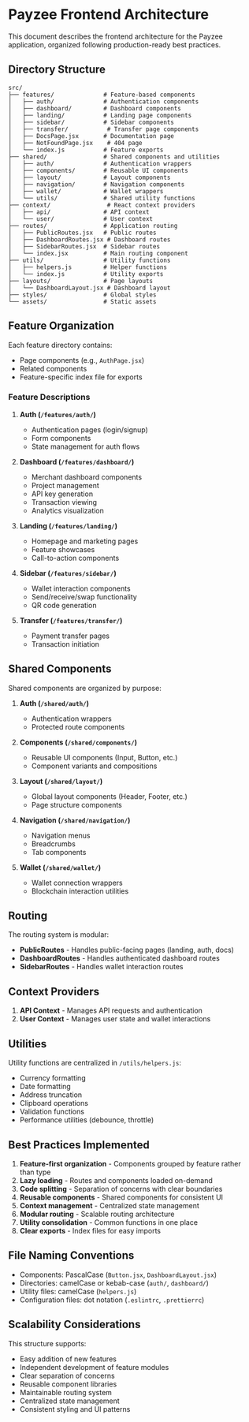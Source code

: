 # Payzee Frontend Architecture

This document describes the frontend architecture for the Payzee application, organized following production-ready best practices.

## Directory Structure

```
src/
├── features/              # Feature-based components
│   ├── auth/              # Authentication components
│   ├── dashboard/         # Dashboard components
│   ├── landing/           # Landing page components
│   ├── sidebar/           # Sidebar components
│   ├── transfer/           # Transfer page components
│   ├── DocsPage.jsx       # Documentation page
│   ├── NotFoundPage.jsx    # 404 page
│   └── index.js           # Feature exports
├── shared/                # Shared components and utilities
│   ├── auth/              # Authentication wrappers
│   ├── components/        # Reusable UI components
│   ├── layout/            # Layout components
│   ├── navigation/        # Navigation components
│   ├── wallet/            # Wallet wrappers
│   └── utils/             # Shared utility functions
├── context/                # React context providers
│   ├── api/               # API context
│   └── user/              # User context
├── routes/                # Application routing
│   ├── PublicRoutes.jsx   # Public routes
│   ├── DashboardRoutes.jsx # Dashboard routes
│   ├── SidebarRoutes.jsx  # Sidebar routes
│   └── index.jsx          # Main routing component
├── utils/                 # Utility functions
│   ├── helpers.js         # Helper functions
│   └── index.js           # Utility exports
├── layouts/               # Page layouts
│   └── DashboardLayout.jsx # Dashboard layout
├── styles/                # Global styles
└── assets/                # Static assets
```

## Feature Organization

Each feature directory contains:

- Page components (e.g., `AuthPage.jsx`)
- Related components
- Feature-specific index file for exports

### Feature Descriptions

1. **Auth (`/features/auth/`)**
   - Authentication pages (login/signup)
   - Form components
   - State management for auth flows

2. **Dashboard (`/features/dashboard/`)**
   - Merchant dashboard components
   - Project management
   - API key generation
   - Transaction viewing
   - Analytics visualization

3. **Landing (`/features/landing/`)**
   - Homepage and marketing pages
   - Feature showcases
   - Call-to-action components

4. **Sidebar (`/features/sidebar/`)**
   - Wallet interaction components
   - Send/receive/swap functionality
   - QR code generation

5. **Transfer (`/features/transfer/`)**
   - Payment transfer pages
   - Transaction initiation

## Shared Components

Shared components are organized by purpose:

1. **Auth (`/shared/auth/`)**
   - Authentication wrappers
   - Protected route components

2. **Components (`/shared/components/`)**
   - Reusable UI components (Input, Button, etc.)
   - Component variants and compositions

3. **Layout (`/shared/layout/`)**
   - Global layout components (Header, Footer, etc.)
   - Page structure components

4. **Navigation (`/shared/navigation/`)**
   - Navigation menus
   - Breadcrumbs
   - Tab components

5. **Wallet (`/shared/wallet/`)**
   - Wallet connection wrappers
   - Blockchain interaction utilities

## Routing

The routing system is modular:

- **PublicRoutes** - Handles public-facing pages (landing, auth, docs)
- **DashboardRoutes** - Handles authenticated dashboard routes
- **SidebarRoutes** - Handles wallet interaction routes

## Context Providers

1. **API Context** - Manages API requests and authentication
2. **User Context** - Manages user state and wallet interactions

## Utilities

Utility functions are centralized in `/utils/helpers.js`:

- Currency formatting
- Date formatting
- Address truncation
- Clipboard operations
- Validation functions
- Performance utilities (debounce, throttle)

## Best Practices Implemented

1. **Feature-first organization** - Components grouped by feature rather than type
2. **Lazy loading** - Routes and components loaded on-demand
3. **Code splitting** - Separation of concerns with clear boundaries
4. **Reusable components** - Shared components for consistent UI
5. **Context management** - Centralized state management
6. **Modular routing** - Scalable routing architecture
7. **Utility consolidation** - Common functions in one place
8. **Clear exports** - Index files for easy imports

## File Naming Conventions

- Components: PascalCase (`Button.jsx`, `DashboardLayout.jsx`)
- Directories: camelCase or kebab-case (`auth/`, `dashboard/`)
- Utility files: camelCase (`helpers.js`)
- Configuration files: dot notation (`.eslintrc`, `.prettierrc`)

## Scalability Considerations

This structure supports:

- Easy addition of new features
- Independent development of feature modules
- Clear separation of concerns
- Reusable component libraries
- Maintainable routing system
- Centralized state management
- Consistent styling and UI patterns
